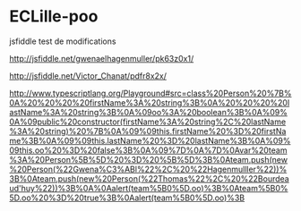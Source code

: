 ECLille-poo
===========

jsfiddle test de modifications

http://jsfiddle.net/gwenaelhagenmuller/pk63z0x1/

http://jsfiddle.net/Victor_Chanat/pdfr8x2x/

http://www.typescriptlang.org/Playground#src=class%20Person%20%7B%0A%20%20%20%20firstName%3A%20string%3B%0A%20%20%20%20lastName%3A%20string%3B%0A%09oo%3A%20boolean%3B%0A%09%0A%09public%20constructor(firstName%3A%20string%2C%20lastName%3A%20string)%20%7B%0A%09%09this.firstName%20%3D%20firstName%3B%0A%09%09this.lastName%20%3D%20lastName%3B%0A%09%09this.oo%20%3D%20false%3B%0A%09%7D%0A%7D%0Avar%20team%3A%20Person%5B%5D%20%3D%20%5B%5D%3B%0Ateam.push(new%20Person(%22Gwena%C3%ABl%22%2C%20%22Hagenmulller%22))%3B%0Ateam.push(new%20Person(%22Thomas%22%2C%20%22Bourdeaud'huy%22))%3B%0A%0Aalert(team%5B0%5D.oo)%3B%0Ateam%5B0%5D.oo%20%3D%20true%3B%0Aalert(team%5B0%5D.oo)%3B
